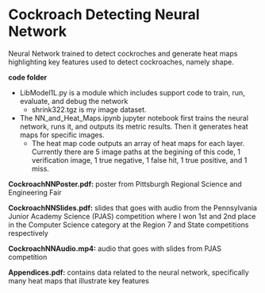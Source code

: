 # Cockroach Detecting Neural Network
Neural Network trained to detect cockroches and generate heat maps highlighting key features used to detect cockroaches, namely shape. 

**code folder**
- LibModel1L.py is a module which includes support code to train, run, evaluate, and debug the network
   - shrink322.tgz is my image dataset.
- The NN_and_Heat_Maps.ipynb jupyter notebook first trains the neural network, runs it, and outputs its metric results. Then it generates heat maps for specific images.
  - The heat map code outputs an array of heat maps for each layer. Currently there are 5 image paths at the begining of this code, 1 verification image, 1 true negative, 1 false hit, 1 true positive, and 1 miss. 



**CockroachNNPoster.pdf:** poster from Pittsburgh Regional Science and Engineering Fair

**CockroachNNSlides.pdf:** slides that goes with audio from the Pennsylvania Junior Academy Science (PJAS) competition where I won 1st and 2nd place in the Computer Science category at the Region 7 and State competitions respectively

**CockroachNNAudio.mp4:** audio that goes with slides from PJAS competition

**Appendices.pdf:** contains data related to the neural network, specifically many heat maps that illustrate key features
